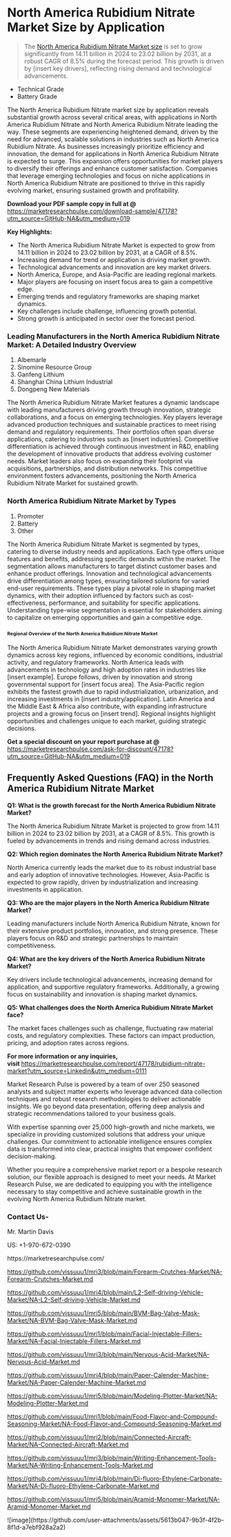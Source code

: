 <h1>North America Rubidium Nitrate Market&nbsp;Size by Application</h1><blockquote><p>The <a href="https://marketresearchpulse.com/download-sample/47178?utm_source=GitHub-NA&amp;utm_medium=019">North America Rubidium Nitrate Market size</a> is set to grow significantly from 14.11 billion in 2024 to 23.02 billion by 2031, at a robust CAGR of 8.5% during the forecast period. This growth is driven by [insert key drivers], reflecting rising demand and technological advancements.</p></blockquote><ul><li>Technical Grade<li> Battery Grade</li></ul><p>The North America Rubidium Nitrate market size by application reveals substantial growth across several critical areas, with applications in North America Rubidium Nitrate and North America Rubidium Nitrate leading the way. These segments are experiencing heightened demand, driven by the need for advanced, scalable solutions in industries such as North America Rubidium Nitrate. As businesses increasingly prioritize efficiency and innovation, the demand for applications in North America Rubidium Nitrate is expected to surge. This expansion offers opportunities for market players to diversify their offerings and enhance customer satisfaction. Companies that leverage emerging technologies and focus on niche applications in North America Rubidium Nitrate are positioned to thrive in this rapidly evolving market, ensuring sustained growth and profitability.</p><p><strong>Download your PDF sample copy in full at @ </strong><a href="https://marketresearchpulse.com/download-sample/47178?utm_source=GitHub-NA&amp;utm_medium=019">https://marketresearchpulse.com/download-sample/47178?utm_source=GitHub-NA&amp;utm_medium=019</a></p><p><strong>Key Highlights: </strong></p><ul><li>The North America Rubidium Nitrate Market is expected to grow from 14.11 billion in 2024 to 23.02 billion by 2031, at a CAGR of 8.5%.</li><li>Increasing demand for trend or application is driving market growth.</li><li>Technological advancements and innovation are key market drivers.</li><li>North America, Europe, and Asia-Pacific are leading regional markets.</li><li>Major players are focusing on insert focus area to gain a competitive edge.</li><li>Emerging trends and regulatory frameworks are shaping market dynamics.</li><li>Key challenges include challenge, influencing growth potential.</li><li>Strong growth is anticipated in sector over the forecast period.</li></ul><h3>Leading Manufacturers in the North America Rubidium Nitrate Market: A Detailed Industry Overview</h3><ol><li>Albemarle</li><li>Sinomine Resource Group</li><li>Ganfeng Lithium</li><li>Shanghai China Lithium Industrial</li><li>Dongpeng New Materials</li></ol><div class="flex max-w-full flex-col flex-grow"><div class="min-h-8 text-message flex w-full flex-col items-end gap-2 whitespace-normal break-words [.text-message+&amp;]:mt-5" dir="auto" data-message-author-role="assistant" data-message-id="fd8432e4-4910-450d-b182-61b7bfb0a01f" data-message-model-slug="gpt-4o"><div class="flex w-full flex-col gap-1 empty:hidden first:pt-[3px]"><div class="markdown prose w-full break-words dark:prose-invert light"><p>The North America Rubidium Nitrate Market features a dynamic landscape with leading manufacturers driving growth through innovation, strategic collaborations, and a focus on emerging technologies. Key players leverage advanced production techniques and sustainable practices to meet rising demand and regulatory requirements. Their portfolios often span diverse applications, catering to industries such as [insert industries]. Competitive differentiation is achieved through continuous investment in R&amp;D, enabling the development of innovative products that address evolving customer needs. Market leaders also focus on expanding their footprint via acquisitions, partnerships, and distribution networks. This competitive environment fosters advancements, positioning the North America Rubidium Nitrate Market for sustained growth.</p></div></div></div></div><h3>North America Rubidium Nitrate Market by Types</h3><ol><li>Promoter<li> Battery<li> Other</li></ol><div class="flex max-w-full flex-col flex-grow"><div class="min-h-8 text-message flex w-full flex-col items-end gap-2 whitespace-normal break-words [.text-message+&amp;]:mt-5" dir="auto" data-message-author-role="assistant" data-message-id="084470be-0bb7-4664-bddf-5156b4f41249" data-message-model-slug="gpt-4o-mini"><div class="flex w-full flex-col gap-1 empty:hidden first:pt-[3px]"><div class="markdown prose w-full break-words dark:prose-invert light"><p>The North America Rubidium Nitrate Market is segmented by types, catering to diverse industry needs and applications. Each type offers unique features and benefits, addressing specific demands within the market. The segmentation allows manufacturers to target distinct customer bases and enhance product offerings. Innovation and technological advancements drive differentiation among types, ensuring tailored solutions for varied end-user requirements. These types play a pivotal role in shaping market dynamics, with their adoption influenced by factors such as cost-effectiveness, performance, and suitability for specific applications. Understanding type-wise segmentation is essential for stakeholders aiming to capitalize on emerging opportunities and gain a competitive edge.</p></div></div></div></div><h3><span style="font-size: 11px;">Regional Overview of the North America Rubidium Nitrate Market</span></h3><div class="flex max-w-full flex-col flex-grow"><div class="min-h-8 text-message flex w-full flex-col items-end gap-2 whitespace-normal break-words [.text-message+&amp;]:mt-5" dir="auto" data-message-author-role="assistant" data-message-id="e9038762-ce64-4e30-91c9-9bd413514231" data-message-model-slug="gpt-4o-mini"><div class="flex w-full flex-col gap-1 empty:hidden first:pt-[3px]"><div class="markdown prose w-full break-words dark:prose-invert light"><p>The North America Rubidium Nitrate Market demonstrates varying growth dynamics across key regions, influenced by economic conditions, industrial activity, and regulatory frameworks. North America leads with advancements in technology and high adoption rates in industries like [insert example]. Europe follows, driven by innovation and strong governmental support for [insert focus area]. The Asia-Pacific region exhibits the fastest growth due to rapid industrialization, urbanization, and increasing investments in [insert industry/application]. Latin America and the Middle East &amp; Africa also contribute, with expanding infrastructure projects and a growing focus on [insert trend]. Regional insights highlight opportunities and challenges unique to each market, guiding strategic decisions.</p></div></div></div></div><p><strong>Get a special discount on your report purchase at @ </strong><a href="https://marketresearchpulse.com/ask-for-discount/47178?utm_source=GitHub-NA&amp;utm_medium=019">https://marketresearchpulse.com/ask-for-discount/47178?utm_source=GitHub-NA&amp;utm_medium=019</a></p><h2>Frequently Asked Questions (FAQ) in the North America Rubidium Nitrate Market</h2><p><strong>Q1: What is the growth forecast for the North America Rubidium Nitrate Market?</strong></p><p>The North America Rubidium Nitrate Market is projected to grow from 14.11 billion in 2024 to 23.02 billion by 2031, at a CAGR of 8.5%. This growth is fueled by advancements in trends and rising demand across industries.</p><p><strong>Q2: Which region dominates the North America Rubidium Nitrate Market?</strong></p><p>North America currently leads the market due to its robust industrial base and early adoption of innovative technologies. However, Asia-Pacific is expected to grow rapidly, driven by industrialization and increasing investments in application.</p><p><strong>Q3: Who are the major players in the North America Rubidium Nitrate Market?</strong></p><p>Leading manufacturers include North America Rubidium Nitrate, known for their extensive product portfolios, innovation, and strong presence. These players focus on R&amp;D and strategic partnerships to maintain competitiveness.</p><p><strong>Q4: What are the key drivers of the North America Rubidium Nitrate Market?</strong></p><p>Key drivers include technological advancements, increasing demand for application, and supportive regulatory frameworks. Additionally, a growing focus on sustainability and innovation is shaping market dynamics.</p><p><strong>Q5: What challenges does the North America Rubidium Nitrate Market face?</strong></p><p>The market faces challenges such as challenge, fluctuating raw material costs, and regulatory complexities. These factors can impact production, pricing, and adoption rates across regions.</p><p><strong>For more information or any inquiries, visit&nbsp;</strong><a href="https://marketresearchpulse.com/report/47178/rubidium-nitrate-market?utm_source=Linkedin&utm_medium=0111">https://marketresearchpulse.com/report/47178/rubidium-nitrate-market?utm_source=Linkedin&utm_medium=0111</a></p><p>Market Research Pulse is powered by a team of over 250 seasoned analysts and subject matter experts who leverage advanced data collection techniques and robust research methodologies to deliver actionable insights. We go beyond data presentation, offering deep analysis and strategic recommendations tailored to your business goals.</p><p>With expertise spanning over 25,000 high-growth and niche markets, we specialize in providing customized solutions that address your unique challenges. Our commitment to actionable intelligence ensures complex data is transformed into clear, practical insights that empower confident decision-making.</p><p>Whether you require a comprehensive market report or a bespoke research solution, our flexible approach is designed to meet your needs. At Market Research Pulse, we are dedicated to equipping you with the intelligence necessary to stay competitive and achieve sustainable growth in the evolving North America Rubidium Nitrate market.</p><h3><strong>Contact Us-</strong></h3><p>Mr. Martin Davis</p><p>US: +1-970-672-0390</p><p>https://marketresearchpulse.com/</p><p><a href="https://github.com/vissuuu1/mri3/blob/main/Forearm-Crutches-Market/NA-Forearm-Crutches-Market.md">https://github.com/vissuuu1/mri3/blob/main/Forearm-Crutches-Market/NA-Forearm-Crutches-Market.md</a></p><p><a href="https://github.com/vissuuu1/mri4/blob/main/L2-Self-driving-Vehicle-Market/NA-L2-Self-driving-Vehicle-Market.md">https://github.com/vissuuu1/mri4/blob/main/L2-Self-driving-Vehicle-Market/NA-L2-Self-driving-Vehicle-Market.md</a></p><p><a href="https://github.com/vissuuu1/mri5/blob/main/BVM-Bag-Valve-Mask-Market/NA-BVM-Bag-Valve-Mask-Market.md">https://github.com/vissuuu1/mri5/blob/main/BVM-Bag-Valve-Mask-Market/NA-BVM-Bag-Valve-Mask-Market.md</a></p><p><a href="https://github.com/vissuuu1/mri1/blob/main/Facial-Injectable-Fillers-Market/NA-Facial-Injectable-Fillers-Market.md">https://github.com/vissuuu1/mri1/blob/main/Facial-Injectable-Fillers-Market/NA-Facial-Injectable-Fillers-Market.md</a></p><p><a href="https://github.com/vissuuu1/mri3/blob/main/Nervous-Acid-Market/NA-Nervous-Acid-Market.md">https://github.com/vissuuu1/mri3/blob/main/Nervous-Acid-Market/NA-Nervous-Acid-Market.md</a></p><p><a href="https://github.com/vissuuu1/mri4/blob/main/Paper-Calender-Machine-Market/NA-Paper-Calender-Machine-Market.md">https://github.com/vissuuu1/mri4/blob/main/Paper-Calender-Machine-Market/NA-Paper-Calender-Machine-Market.md</a></p><p><a href="https://github.com/vissuuu1/mri5/blob/main/Modeling-Plotter-Market/NA-Modeling-Plotter-Market.md">https://github.com/vissuuu1/mri5/blob/main/Modeling-Plotter-Market/NA-Modeling-Plotter-Market.md</a></p><p><a href="https://github.com/vissuuu1/mri1/blob/main/Food-Flavor-and-Compound-Seasoning-Market/NA-Food-Flavor-and-Compound-Seasoning-Market.md">https://github.com/vissuuu1/mri1/blob/main/Food-Flavor-and-Compound-Seasoning-Market/NA-Food-Flavor-and-Compound-Seasoning-Market.md</a></p><p><a href="https://github.com/vissuuu1/mri2/blob/main/Connected-Aircraft-Market/NA-Connected-Aircraft-Market.md">https://github.com/vissuuu1/mri2/blob/main/Connected-Aircraft-Market/NA-Connected-Aircraft-Market.md</a></p><p><a href="https://github.com/vissuuu1/mri3/blob/main/Writing-Enhancement-Tools-Market/NA-Writing-Enhancement-Tools-Market.md">https://github.com/vissuuu1/mri3/blob/main/Writing-Enhancement-Tools-Market/NA-Writing-Enhancement-Tools-Market.md</a></p><p><a href="https://github.com/vissuuu1/mri4/blob/main/Di-fluoro-Ethylene-Carbonate-Market/NA-Di-fluoro-Ethylene-Carbonate-Market.md">https://github.com/vissuuu1/mri4/blob/main/Di-fluoro-Ethylene-Carbonate-Market/NA-Di-fluoro-Ethylene-Carbonate-Market.md</a></p><p><a href="https://github.com/vissuuu1/mri5/blob/main/Aramid-Monomer-Market/NA-Aramid-Monomer-Market.md">https://github.com/vissuuu1/mri5/blob/main/Aramid-Monomer-Market/NA-Aramid-Monomer-Market.md</a></p>
![image](https://github.com/user-attachments/assets/5613b047-9b3f-4f2b-8f1d-a7ebf928a2a2)
